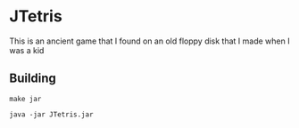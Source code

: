 # JTetris

This is an ancient game that I found on an old floppy disk that I made when I was a kid

## Building

```
make jar

java -jar JTetris.jar

```

